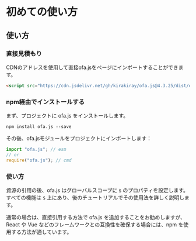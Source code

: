 # 初めての使い方
## 使い方
### 直接見積もり

CDNのアドレスを使用して直接ofa.jsをページにインポートすることができます。

```html
<script src="https://cdn.jsdelivr.net/gh/kirakiray/ofa.js@4.3.25/dist/ofa.js"></script>
```

### npm経由でインストールする

まず、プロジェクトに ofa.js をインストールします。

```shell
npm install ofa.js --save
```

その後、ofa.jsモジュールをプロジェクトにインポートします：

```javascript
import "ofa.js"; // esm
// or
require("ofa.js"); // cmd
```

### 使い方

資源の引用の後、ofa.js はグローバルスコープに `$` のプロパティを設定します。すべての機能は `$` 上にあり、後のチュートリアルでその使用法を詳しく説明します。

通常の場合は、直接引用する方法で ofa.js を追加することをお勧めしますが、React や Vue などのフレームワークとの互換性を確保する場合には、npm を使用する方法が適しています。